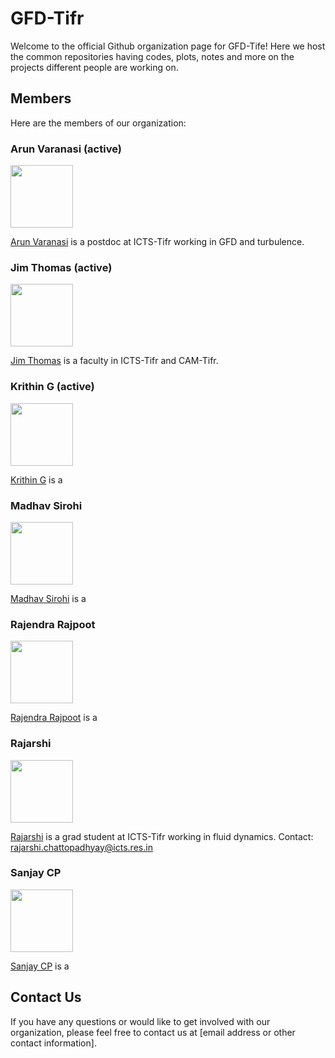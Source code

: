 # GFD-Tifr

Welcome to the official Github organization page for GFD-Tife! Here we host the common repositories having codes, plots, notes and more on the projects different people are working on.

## Members

Here are the members of our organization:

### Arun Varanasi (active)

<img src="https://example.com/Arun Varanasi.png" width="100" height="100">

[Arun Varanasi](https://github.com/johndoe) is a postdoc at ICTS-Tifr working in GFD and turbulence.

### Jim Thomas (active)

<img src="https://example.com/Jim Thomas.png" width="100" height="100">

[Jim Thomas](https://github.com/janesmith) is a faculty in ICTS-Tifr and CAM-Tifr. 

### Krithin G (active)

<img src="https://example.com/janesmith.png" width="100" height="100">

[Krithin G](https://github.com/janesmith) is a 

### Madhav Sirohi

<img src="https://example.com/bobjohnson.png" width="100" height="100">

[Madhav Sirohi](https://github.com/bobjohnson) is a 

### Rajendra Rajpoot

<img src="https://example.com/sarahlee.png" width="100" height="100">

[Rajendra Rajpoot](https://github.com/sarahlee) is a 
### Rajarshi

<img src="https://example.com/sarahlee.png" width="100" height="100">

[Rajarshi](https://www.icts.res.in/sites/default/files/media/people/images/rajarshi-grid-img.jpg) is a grad student at ICTS-Tifr working in fluid dynamics.
Contact: rajarshi.chattopadhyay@icts.res.in
### Sanjay CP

<img src="https://example.com/sarahlee.png" width="100" height="100">

[Sanjay CP](https://github.com/sarahlee) is a 

## Contact Us

If you have any questions or would like to get involved with our organization, please feel free to contact us at [email address or other contact information].


